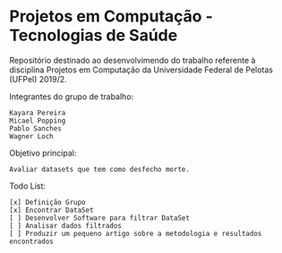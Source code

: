 # Projetos em Computação - Tecnologias de Saúde

Repositório destinado ao desenvolvimendo do trabalho referente à disciplina Projetos em Computação da Universidade Federal de Pelotas (UFPel) 2019/2.

Integrantes do grupo de trabalho:
	
	Kayara Pereira
	Micael Popping
	Pablo Sanches
	Wagner Loch

Objetivo principal:

	Avaliar datasets que tem como desfecho morte.

Todo List:

	[x] Definição Grupo
	[x] Encontrar DataSet
	[ ] Desenvolver Software para filtrar DataSet
	[ ] Analisar dados filtrados
	[ ] Produzir um pequeno artigo sobre a metodologia e resultados encontrados
